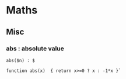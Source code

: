 # Maths

## Misc

### abs :  absolute value 

`abs($n) : $`
 
```
function abs(x)  { return x>=0 ? x : -1*x }`
```
